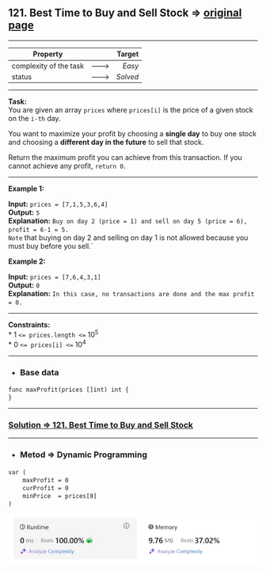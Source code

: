 ## 121. Best Time to Buy and Sell Stock => [original page](https://leetcode.com/problems/best-time-to-buy-and-sell-stock/description/ "https://leetcode.com/problems/best-time-to-buy-and-sell-stock/description/")

---

| Property               |      |   Target |              
|------------------------|:----:|---------:|
| complexity of the task | ---> |   _Easy_ |
| status                 | ---> | _Solved_ |

---
**Task:**  
You are given an array `prices` where `prices[i]` is the price of a given stock on the `i-th` day.

You want to maximize your profit by choosing a **single day** to buy one stock and choosing a **different day in the future** to sell that stock.

Return the maximum profit you can achieve from this transaction. If you cannot achieve any profit, `return 0`.


---
**Example 1:**

**Input:** `prices = [7,1,5,3,6,4]`  
**Output:** `5`  
**Explanation:** `Buy on day 2 (price = 1) and sell on day 5 (price = 6), profit = 6-1 = 5.`  
`Note` that buying on day 2 and selling on day 1 is not allowed because you must buy before you sell.`

**Example 2:**

**Input:** `prices = [7,6,4,3,1]`  
**Output:** `0`  
**Explanation:** `In this case, no transactions are done and the max profit = 0.`

---
**Constraints:**  
    * $1$ `<= prices.length <=` $10^5$  
    * $0$ `<= prices[i] <=` $10^4$  

---
* ### Base data

```Golang
func maxProfit(prices []int) int {
}
```

---
### [Solution => 121. Best Time to Buy and Sell Stock](https://github.com/Ekvo/Leetcode-problems/blob/main/Leetcode-Problems-List/0121-Best-Time-to-Buy-and-Sell-Stock/leetcodeonetwoone.go "https://github.com/Ekvo/Leetcode-problems/blob/main/Leetcode-Problems-List/0121-Best-Time-to-Buy-and-Sell-Stock/leetcodeonetwoone.go")

---
* ### Metod => Dynamic Programming
```Golang
var (
    maxProfit = 0
    curProfit = 0
    minPrice  = prices[0]
)
```

![submit](https://github.com/Ekvo/Leetcode-problems/blob/main/Leetcode-Problems-Submit-Screenshots/121_Best_Time_to_Buy_and_Sell_Stock.jpg)
 
